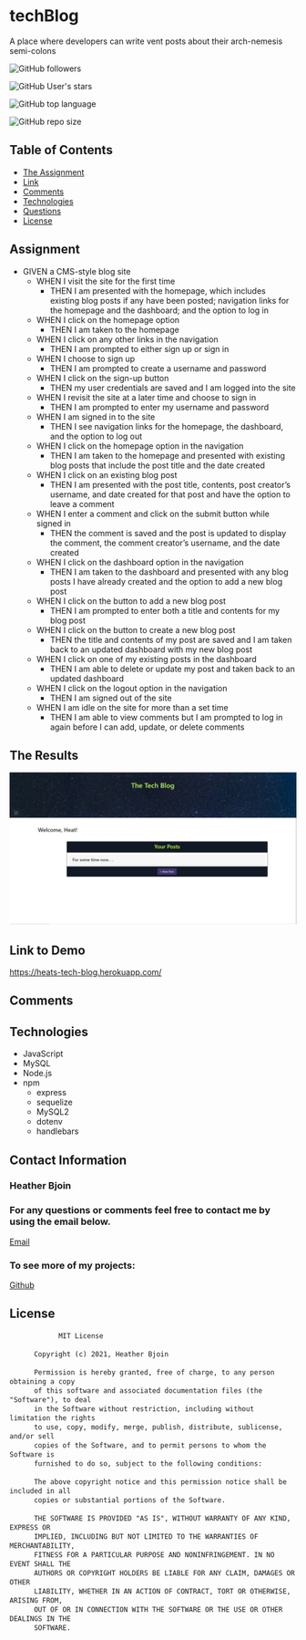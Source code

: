 # techBlog
A place where developers can write vent posts about their arch-nemesis semi-colons 




![GitHub followers](https://img.shields.io/github/followers/HeatMarie?color=%20%20%23c0640fb4&logo=Github&logoColor=%20%20%23c0640fb4&style=for-the-badge)

![GitHub User's stars](https://img.shields.io/github/stars/HeatMarie?color=%20%20%23c0640fb4&logo=github&logoColor=%20%20%23c0640fb4&style=for-the-badge)

![GitHub top language](https://img.shields.io/github/languages/top/HeatMarie/techBlog?color=%23c0640fb4&logo=github&logoColor=%23c0640fb4&style=for-the-badge)

![GitHub repo size](https://img.shields.io/github/repo-size/HeatMarie/techBlog?color=%23c0640fb4&logo=github&logoColor=%20%23c0640fb4&style=for-the-badge)

  ## Table of Contents
  * [The Assignment](##Assignment)
  * [Link](#link)
  * [Comments](#comments)
  * [Technologies](#technologies)
  * [Questions](#questions) 
  * [License](#license)

## Assignment
- GIVEN a CMS-style blog site
    - WHEN I visit the site for the first time
        - THEN I am presented with the homepage, which includes existing blog posts if any have been posted; navigation links for the homepage and the dashboard; and the option to log in
    - WHEN I click on the homepage option
        - THEN I am taken to the homepage
    - WHEN I click on any other links in the navigation
        - THEN I am prompted to either sign up or sign in
    - WHEN I choose to sign up
        - THEN I am prompted to create a username and password
    - WHEN I click on the sign-up button
        - THEN my user credentials are saved and I am logged into the site
    - WHEN I revisit the site at a later time and choose to sign in
        - THEN I am prompted to enter my username and password
    - WHEN I am signed in to the site
        - THEN I see navigation links for the homepage, the dashboard, and the option to log out
    - WHEN I click on the homepage option in the navigation
        - THEN I am taken to the homepage and presented with existing blog posts that include the post title and the date created
    - WHEN I click on an existing blog post
        - THEN I am presented with the post title, contents, post creator’s username, and date created for that post and have the option to leave a comment
    - WHEN I enter a comment and click on the submit button while signed in
        - THEN the comment is saved and the post is updated to display the comment, the comment creator’s username, and the date created
    - WHEN I click on the dashboard option in the navigation
        - THEN I am taken to the dashboard and presented with any blog posts I have already created and the option to add a new blog post
    - WHEN I click on the button to add a new blog post
        - THEN I am prompted to enter both a title and contents for my blog post
    - WHEN I click on the button to create a new blog post
        - THEN the title and contents of my post are saved and I am taken back to an updated dashboard with my new blog post
    - WHEN I click on one of my existing posts in the dashboard
        - THEN I am able to delete or update my post and taken back to an updated dashboard
    - WHEN I click on the logout option in the navigation
        - THEN I am signed out of the site
    - WHEN I am idle on the site for more than a set time
        - THEN I am able to view comments but I am prompted to log in again before I can add, update, or delete comments



## The Results

![image](public/images/dashboard.jpg)



## Link to Demo 

https://heats-tech-blog.herokuapp.com/

## Comments 




## Technologies
- JavaScript
- MySQL
- Node.js
- npm
    - express
    - sequelize
    - MySQL2
    - dotenv
    - handlebars


## Contact Information 

### Heather Bjoin 

  ### For any questions or comments feel free to contact me by using the email below.
  
  <a href="mailto:h.m.bjoin@gmail.com">Email</a>

  ### To see more of my projects: 

  <a href="https://github.com/HeatMarie">Github</a>

## License
  
  
                MIT License

          Copyright (c) 2021, Heather Bjoin

          Permission is hereby granted, free of charge, to any person obtaining a copy
          of this software and associated documentation files (the "Software"), to deal
          in the Software without restriction, including without limitation the rights
          to use, copy, modify, merge, publish, distribute, sublicense, and/or sell
          copies of the Software, and to permit persons to whom the Software is
          furnished to do so, subject to the following conditions:

          The above copyright notice and this permission notice shall be included in all
          copies or substantial portions of the Software.

          THE SOFTWARE IS PROVIDED "AS IS", WITHOUT WARRANTY OF ANY KIND, EXPRESS OR
          IMPLIED, INCLUDING BUT NOT LIMITED TO THE WARRANTIES OF MERCHANTABILITY,
          FITNESS FOR A PARTICULAR PURPOSE AND NONINFRINGEMENT. IN NO EVENT SHALL THE
          AUTHORS OR COPYRIGHT HOLDERS BE LIABLE FOR ANY CLAIM, DAMAGES OR OTHER
          LIABILITY, WHETHER IN AN ACTION OF CONTRACT, TORT OR OTHERWISE, ARISING FROM,
          OUT OF OR IN CONNECTION WITH THE SOFTWARE OR THE USE OR OTHER DEALINGS IN THE
          SOFTWARE.


